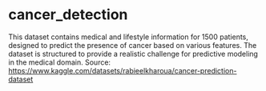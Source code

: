 # cancer_detection
This dataset contains medical and lifestyle information for 1500 patients, designed to predict the presence of cancer based on various features. The dataset is structured to provide a realistic challenge for predictive modeling in the medical domain. Source: https://www.kaggle.com/datasets/rabieelkharoua/cancer-prediction-dataset
